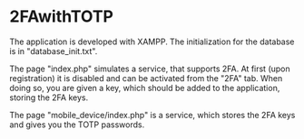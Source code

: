 # 2FAwithTOTP

The application is developed with XAMPP. The initialization for the database is in "database_init.txt".

The page "index.php" simulates a service, that supports 2FA. At first (upon registration) it is disabled and can be activated from the "2FA" tab. When doing so, you are given a key, which should be added to the application, storing the 2FA keys.

The page "mobile_device/index.php" is a service, which stores the 2FA keys and gives you the TOTP passwords. 
